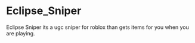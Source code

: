 # Eclipse_Sniper
Eclipse Sniper its a ugc sniper for roblox than gets items for you when you are playing.
